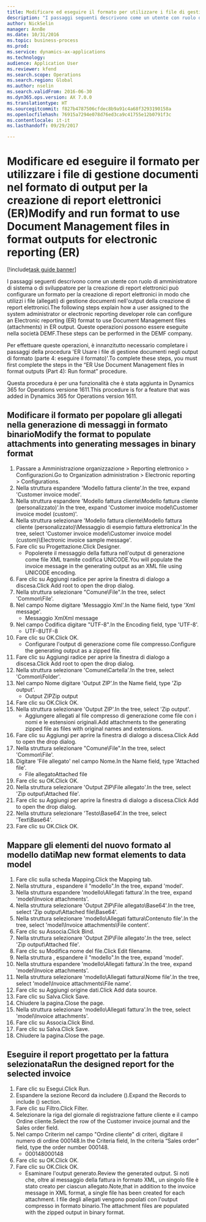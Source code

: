 ```yaml
--- 
title: Modificare ed eseguire il formato per utilizzare i file di gestione documenti nel formato di output per la creazione di report elettronici (ER)
description: "I passaggi seguenti descrivono come un utente con ruolo di amministratore di sistema o di sviluppatore per la creazione di report elettronici può configurare un formato per la creazione di report elettronici in modo che utilizzi i file (allegati) di gestione documenti nell'output della creazione di report elettronici."
author: NickSelin
manager: AnnBe
ms.date: 10/31/2016
ms.topic: business-process
ms.prod: 
ms.service: dynamics-ax-applications
ms.technology: 
audience: Application User
ms.reviewer: kfend
ms.search.scope: Operations
ms.search.region: Global
ms.author: nselin
ms.search.validFrom: 2016-06-30
ms.dyn365.ops.version: AX 7.0.0
ms.translationtype: HT
ms.sourcegitcommit: f827b4787506cfdec8b9a91c4a68f3293190158a
ms.openlocfilehash: 76915a7294e078d76ed3ca9c41755e12b0791f3c
ms.contentlocale: it-it
ms.lasthandoff: 09/29/2017

---
```

# <a name="modify-and-run-format-to-use-document-management-files-in-format-outputs-for-electronic-reporting-er"></a><span data-ttu-id="f8e9b-103">Modificare ed eseguire il formato per utilizzare i file di gestione documenti nel formato di output per la creazione di report elettronici (ER)</span><span class="sxs-lookup"><span data-stu-id="f8e9b-103">Modify and run format to use Document Management files in format outputs for electronic reporting (ER)</span></span>

[!include[task guide banner](../../includes/task-guide-banner.md)]

<span data-ttu-id="f8e9b-104">I passaggi seguenti descrivono come un utente con ruolo di amministratore di sistema o di sviluppatore per la creazione di report elettronici può configurare un formato per la creazione di report elettronici in modo che utilizzi i file (allegati) di gestione documenti nell'output della creazione di report elettronici.</span><span class="sxs-lookup"><span data-stu-id="f8e9b-104">The following steps explain how a user assigned to the system administrator or electronic reporting developer role can configure an Electronic reporting (ER) format to use Document Management files (attachments) in ER output.</span></span> <span data-ttu-id="f8e9b-105">Queste operazioni possono essere eseguite nella società DEMF.</span><span class="sxs-lookup"><span data-stu-id="f8e9b-105">These steps can be performed in the DEMF company.</span></span>

<span data-ttu-id="f8e9b-106">Per effettuare queste operazioni, è innanzitutto necessario completare i passaggi della procedura 'ER Usare i file di gestione documenti negli output di formato (parte 4: eseguire il formato)'.</span><span class="sxs-lookup"><span data-stu-id="f8e9b-106">To complete these steps, you must first complete the steps in the “ER Use Document Management files in format outputs (Part 4): Run format” procedure.</span></span>

<span data-ttu-id="f8e9b-107">Questa procedura è per una funzionalità che è stata aggiunta in Dynamics 365 for Operations versione 1611.</span><span class="sxs-lookup"><span data-stu-id="f8e9b-107">This procedure is for a feature that was added in Dynamics 365 for Operations version 1611.</span></span>


## <a name="modify-the-format-to-populate-attachments-into-generating-messages-in-binary-format"></a><span data-ttu-id="f8e9b-108">Modificare il formato per popolare gli allegati nella generazione di messaggi in formato binario</span><span class="sxs-lookup"><span data-stu-id="f8e9b-108">Modify the format to populate attachments into generating messages in binary format</span></span>
1. <span data-ttu-id="f8e9b-109">Passare a Amministrazione organizzazione > Reporting elettronico > Configurazioni.</span><span class="sxs-lookup"><span data-stu-id="f8e9b-109">Go to Organization administration > Electronic reporting > Configurations.</span></span>
2. <span data-ttu-id="f8e9b-110">Nella struttura espandere 'Modello fattura cliente'.</span><span class="sxs-lookup"><span data-stu-id="f8e9b-110">In the tree, expand 'Customer invoice model'.</span></span>
3. <span data-ttu-id="f8e9b-111">Nella struttura espandere 'Modello fattura cliente\Modello fattura cliente (personalizzato)'.</span><span class="sxs-lookup"><span data-stu-id="f8e9b-111">In the tree, expand 'Customer invoice model\Customer invoice model (custom)'.</span></span>
4. <span data-ttu-id="f8e9b-112">Nella struttura selezionare 'Modello fattura cliente\Modello fattura cliente (personalizzato)\Messaggio di esempio fattura elettronica'.</span><span class="sxs-lookup"><span data-stu-id="f8e9b-112">In the tree, select 'Customer invoice model\Customer invoice model (custom)\Electronic invoice sample message'.</span></span>
5. <span data-ttu-id="f8e9b-113">Fare clic su Progettazione.</span><span class="sxs-lookup"><span data-stu-id="f8e9b-113">Click Designer.</span></span>
    * <span data-ttu-id="f8e9b-114">Popolerete il messaggio della fattura nell'output di generazione come file XML tramite codifica UNICODE.</span><span class="sxs-lookup"><span data-stu-id="f8e9b-114">You will populate the invoice message in the generating output as an XML file using UNICODE encoding.</span></span>  
6. <span data-ttu-id="f8e9b-115">Fare clic su Aggiungi radice per aprire la finestra di dialogo a discesa.</span><span class="sxs-lookup"><span data-stu-id="f8e9b-115">Click Add root to open the drop dialog.</span></span>
7. <span data-ttu-id="f8e9b-116">Nella struttura selezionare "Comune\File".</span><span class="sxs-lookup"><span data-stu-id="f8e9b-116">In the tree, select 'Common\File'.</span></span>
8. <span data-ttu-id="f8e9b-117">Nel campo Nome digitare 'Messaggio Xml'.</span><span class="sxs-lookup"><span data-stu-id="f8e9b-117">In the Name field, type 'Xml message'.</span></span>
    * <span data-ttu-id="f8e9b-118">Messaggio Xml</span><span class="sxs-lookup"><span data-stu-id="f8e9b-118">Xml message</span></span>  
9. <span data-ttu-id="f8e9b-119">Nel campo Codifica digitare "UTF-8".</span><span class="sxs-lookup"><span data-stu-id="f8e9b-119">In the Encoding field, type 'UTF-8'.</span></span>
    * <span data-ttu-id="f8e9b-120">UTF-8</span><span class="sxs-lookup"><span data-stu-id="f8e9b-120">UTF-8</span></span>  
10. <span data-ttu-id="f8e9b-121">Fare clic su OK.</span><span class="sxs-lookup"><span data-stu-id="f8e9b-121">Click OK.</span></span>
    * <span data-ttu-id="f8e9b-122">Configurare l'output di generazione come file compresso.</span><span class="sxs-lookup"><span data-stu-id="f8e9b-122">Configure the generating output as a zipped file.</span></span>  
11. <span data-ttu-id="f8e9b-123">Fare clic su Aggiungi radice per aprire la finestra di dialogo a discesa.</span><span class="sxs-lookup"><span data-stu-id="f8e9b-123">Click Add root to open the drop dialog.</span></span>
12. <span data-ttu-id="f8e9b-124">Nella struttura selezionare 'Comune\Cartella'.</span><span class="sxs-lookup"><span data-stu-id="f8e9b-124">In the tree, select 'Common\Folder'.</span></span>
13. <span data-ttu-id="f8e9b-125">Nel campo Nome digitare 'Output ZIP'.</span><span class="sxs-lookup"><span data-stu-id="f8e9b-125">In the Name field, type 'Zip output'.</span></span>
    * <span data-ttu-id="f8e9b-126">Output ZIP</span><span class="sxs-lookup"><span data-stu-id="f8e9b-126">Zip output</span></span>  
14. <span data-ttu-id="f8e9b-127">Fare clic su OK.</span><span class="sxs-lookup"><span data-stu-id="f8e9b-127">Click OK.</span></span>
15. <span data-ttu-id="f8e9b-128">Nella struttura selezionare 'Output ZIP'.</span><span class="sxs-lookup"><span data-stu-id="f8e9b-128">In the tree, select 'Zip output'.</span></span>
    * <span data-ttu-id="f8e9b-129">Aggiungere allegati al file compresso di generazione come file con i nomi e le estensioni originali.</span><span class="sxs-lookup"><span data-stu-id="f8e9b-129">Add attachments to the generating zipped file as files with original names and extensions.</span></span>  
16. <span data-ttu-id="f8e9b-130">Fare clic su Aggiungi per aprire la finestra di dialogo a discesa.</span><span class="sxs-lookup"><span data-stu-id="f8e9b-130">Click Add to open the drop dialog.</span></span>
17. <span data-ttu-id="f8e9b-131">Nella struttura selezionare "Comune\File".</span><span class="sxs-lookup"><span data-stu-id="f8e9b-131">In the tree, select 'Common\File'.</span></span>
18. <span data-ttu-id="f8e9b-132">Digitare 'File allegato' nel campo Nome.</span><span class="sxs-lookup"><span data-stu-id="f8e9b-132">In the Name field, type 'Attached file'.</span></span>
    * <span data-ttu-id="f8e9b-133">File allegato</span><span class="sxs-lookup"><span data-stu-id="f8e9b-133">Attached file</span></span>  
19. <span data-ttu-id="f8e9b-134">Fare clic su OK.</span><span class="sxs-lookup"><span data-stu-id="f8e9b-134">Click OK.</span></span>
20. <span data-ttu-id="f8e9b-135">Nella struttura selezionare 'Output ZIP\File allegato'.</span><span class="sxs-lookup"><span data-stu-id="f8e9b-135">In the tree, select 'Zip output\Attached file'.</span></span>
21. <span data-ttu-id="f8e9b-136">Fare clic su Aggiungi per aprire la finestra di dialogo a discesa.</span><span class="sxs-lookup"><span data-stu-id="f8e9b-136">Click Add to open the drop dialog.</span></span>
22. <span data-ttu-id="f8e9b-137">Nella struttura selezionare  'Testo\Base64'.</span><span class="sxs-lookup"><span data-stu-id="f8e9b-137">In the tree, select 'Text\Base64'.</span></span>
23. <span data-ttu-id="f8e9b-138">Fare clic su OK.</span><span class="sxs-lookup"><span data-stu-id="f8e9b-138">Click OK.</span></span>

## <a name="map-new-format-elements-to-data-model"></a><span data-ttu-id="f8e9b-139">Mappare gli elementi del nuovo formato al modello dati</span><span class="sxs-lookup"><span data-stu-id="f8e9b-139">Map new format elements to data model</span></span>
1. <span data-ttu-id="f8e9b-140">Fare clic sulla scheda Mapping.</span><span class="sxs-lookup"><span data-stu-id="f8e9b-140">Click the Mapping tab.</span></span>
2. <span data-ttu-id="f8e9b-141">Nella struttura , espandere il "modello".</span><span class="sxs-lookup"><span data-stu-id="f8e9b-141">In the tree, expand 'model'.</span></span>
3. <span data-ttu-id="f8e9b-142">Nella struttura espandere 'modello\Allegati fattura'.</span><span class="sxs-lookup"><span data-stu-id="f8e9b-142">In the tree, expand 'model\Invoice attachments'.</span></span>
4. <span data-ttu-id="f8e9b-143">Nella struttura selezionare 'Output ZIP\File allegato\Base64'.</span><span class="sxs-lookup"><span data-stu-id="f8e9b-143">In the tree, select 'Zip output\Attached file\Base64'.</span></span>
5. <span data-ttu-id="f8e9b-144">Nella struttura selezionare 'modello\Allegati fattura\Contenuto file'.</span><span class="sxs-lookup"><span data-stu-id="f8e9b-144">In the tree, select 'model\Invoice attachments\File content'.</span></span>
6. <span data-ttu-id="f8e9b-145">Fare clic su Associa.</span><span class="sxs-lookup"><span data-stu-id="f8e9b-145">Click Bind.</span></span>
7. <span data-ttu-id="f8e9b-146">Nella struttura selezionare 'Output ZIP\File allegato'.</span><span class="sxs-lookup"><span data-stu-id="f8e9b-146">In the tree, select 'Zip output\Attached file'.</span></span>
8. <span data-ttu-id="f8e9b-147">Fare clic su Modifica nome del file.</span><span class="sxs-lookup"><span data-stu-id="f8e9b-147">Click Edit filename.</span></span>
9. <span data-ttu-id="f8e9b-148">Nella struttura , espandere il "modello".</span><span class="sxs-lookup"><span data-stu-id="f8e9b-148">In the tree, expand 'model'.</span></span>
10. <span data-ttu-id="f8e9b-149">Nella struttura espandere 'modello\Allegati fattura'.</span><span class="sxs-lookup"><span data-stu-id="f8e9b-149">In the tree, expand 'model\Invoice attachments'.</span></span>
11. <span data-ttu-id="f8e9b-150">Nella struttura selezionare 'modello\Allegati fattura\Nome file'.</span><span class="sxs-lookup"><span data-stu-id="f8e9b-150">In the tree, select 'model\Invoice attachments\File name'.</span></span>
12. <span data-ttu-id="f8e9b-151">Fare clic su Aggiungi origine dati.</span><span class="sxs-lookup"><span data-stu-id="f8e9b-151">Click Add data source.</span></span>
13. <span data-ttu-id="f8e9b-152">Fare clic su Salva.</span><span class="sxs-lookup"><span data-stu-id="f8e9b-152">Click Save.</span></span>
14. <span data-ttu-id="f8e9b-153">Chiudere la pagina.</span><span class="sxs-lookup"><span data-stu-id="f8e9b-153">Close the page.</span></span>
15. <span data-ttu-id="f8e9b-154">Nella struttura selezionare 'modello\Allegati fattura'.</span><span class="sxs-lookup"><span data-stu-id="f8e9b-154">In the tree, select 'model\Invoice attachments'.</span></span>
16. <span data-ttu-id="f8e9b-155">Fare clic su Associa.</span><span class="sxs-lookup"><span data-stu-id="f8e9b-155">Click Bind.</span></span>
17. <span data-ttu-id="f8e9b-156">Fare clic su Salva.</span><span class="sxs-lookup"><span data-stu-id="f8e9b-156">Click Save.</span></span>
18. <span data-ttu-id="f8e9b-157">Chiudere la pagina.</span><span class="sxs-lookup"><span data-stu-id="f8e9b-157">Close the page.</span></span>

## <a name="run-the-designed-report-for-the-selected-invoice"></a><span data-ttu-id="f8e9b-158">Eseguire il report progettato per la fattura selezionata</span><span class="sxs-lookup"><span data-stu-id="f8e9b-158">Run the designed report for the selected invoice</span></span>
1. <span data-ttu-id="f8e9b-159">Fare clic su Esegui.</span><span class="sxs-lookup"><span data-stu-id="f8e9b-159">Click Run.</span></span>
2. <span data-ttu-id="f8e9b-160">Espandere la sezione Record da includere ().</span><span class="sxs-lookup"><span data-stu-id="f8e9b-160">Expand the Records to include () section.</span></span>
3. <span data-ttu-id="f8e9b-161">Fare clic su Filtro.</span><span class="sxs-lookup"><span data-stu-id="f8e9b-161">Click Filter.</span></span>
4. <span data-ttu-id="f8e9b-162">Selezionare la riga del giornale di registrazione fatture cliente e il campo Ordine cliente.</span><span class="sxs-lookup"><span data-stu-id="f8e9b-162">Select the row of the Customer invoice journal and the Sales order field.</span></span>
5. <span data-ttu-id="f8e9b-163">Nel campo Criterim nel campo "Ordine cliente" di criteri, digitare il numero di ordine 000148.</span><span class="sxs-lookup"><span data-stu-id="f8e9b-163">In the Criteria field, In the criteria “Sales order” field, type the order number 000148.</span></span>
    * <span data-ttu-id="f8e9b-164">000148</span><span class="sxs-lookup"><span data-stu-id="f8e9b-164">000148</span></span>  
6. <span data-ttu-id="f8e9b-165">Fare clic su OK.</span><span class="sxs-lookup"><span data-stu-id="f8e9b-165">Click OK.</span></span>
7. <span data-ttu-id="f8e9b-166">Fare clic su OK.</span><span class="sxs-lookup"><span data-stu-id="f8e9b-166">Click OK.</span></span>
    * <span data-ttu-id="f8e9b-167">Esaminare l'output generato.</span><span class="sxs-lookup"><span data-stu-id="f8e9b-167">Review the generated output.</span></span> <span data-ttu-id="f8e9b-168">Si noti che, oltre al messaggio della fattura in formato XML, un singolo file è stato creato per ciascun allegato.</span><span class="sxs-lookup"><span data-stu-id="f8e9b-168">Note,that in addition to the invoice message in XML format, a single file has been created for each attachment.</span></span> <span data-ttu-id="f8e9b-169">I file degli allegati vengono popolati con l'output compresso in formato binario.</span><span class="sxs-lookup"><span data-stu-id="f8e9b-169">The attachment files are populated with the zipped output in binary format.</span></span>  


